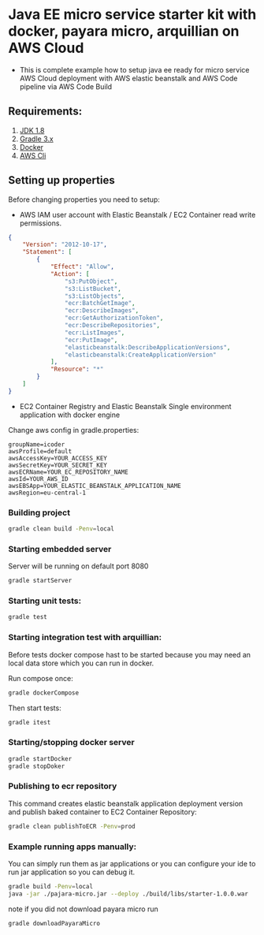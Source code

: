 # Java EE micro service starter kit with docker, payara micro, arquillian on AWS Cloud 
* This is complete example how to setup java ee ready for micro service AWS Cloud deployment with AWS elastic beanstalk
and AWS Code pipeline via AWS Code Build


## Requirements:

1. [JDK 1.8](http://www.oracle.com/technetwork/java/javase/downloads/jdk8-downloads-2133151.html)
2. [Gradle 3.x](https://gradle.org/) 
3. [Docker](https://www.docker.com/products/overview)
4. [AWS Cli](http://docs.aws.amazon.com/cli/latest/userguide/installing.html)

##  Setting up properties 
Before changing properties you need to setup:
* AWS IAM user account with Elastic Beanstalk / EC2 Container read write permissions.

```json
{
    "Version": "2012-10-17",
    "Statement": [
        {
            "Effect": "Allow",
            "Action": [
                "s3:PutObject",
                "s3:ListBucket",
                "s3:ListObjects",
                "ecr:BatchGetImage",
                "ecr:DescribeImages",
                "ecr:GetAuthorizationToken",
                "ecr:DescribeRepositories",
                "ecr:ListImages",
                "ecr:PutImage",
                "elasticbeanstalk:DescribeApplicationVersions",
                "elasticbeanstalk:CreateApplicationVersion"
            ],
            "Resource": "*"
        }
    ]
}
```

* EC2 Container Registry and Elastic Beanstalk Single environment application with docker engine

Change aws config in gradle.properties:
```properties
groupName=icoder
awsProfile=default
awsAccessKey=YOUR_ACCESS_KEY
awsSecretKey=YOUR_SECRET_KEY
awsECRName=YOUR_EC_REPOSITORY_NAME
awsId=YOUR_AWS_ID
awsEBSApp=YOUR_ELASTIC_BEANSTALK_APPLICATION_NAME
awsRegion=eu-central-1
```


###  Building project
```sh
gradle clean build -Penv=local
```

###  Starting embedded server
Server will be running on default port 8080
```sh
gradle startServer
```

### Starting unit tests:
```sh
gradle test
```

### Starting integration test with arquillian:
Before tests docker compose hast to be started because you may need an local
data store which you can run in docker.

Run compose once:
```sh
gradle dockerCompose
```
Then start tests:
```sh
gradle itest
```

###  Starting/stopping docker server
```sh
gradle startDocker
gradle stopDoker
```

###  Publishing to ecr repository
This command creates elastic beanstalk application deployment version 
and publish baked container to EC2 Container Repository:
```sh
gradle clean publishToECR -Penv=prod 
```

### Example running apps manually:

You can simply run them as jar applications or 
you can configure your ide to run jar application so you can debug it.

```sh
gradle build -Penv=local
java -jar ./pajara-micro.jar --deploy ./build/libs/starter-1.0.0.war
```
note if you did not download payara micro run 
```sh
gradle downloadPayaraMicro
```





